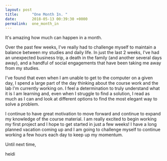 ```yaml
---
layout: post
title:      "One Month In. "
date:       2018-05-13 00:39:30 +0000
permalink:  one_month_in
---
```


It's amazing how much can happen in a month. 

Over the past few weeks, I've really had to challenge myself to maintain a balance between my studies and daily life. In just the last 2 weeks, I've had an unexpected business trip, a death in the family (and another several days away), and a handful of social engagements that have been taking me away from my studies. 

I've found that even when I am unable to get to the computer on a given day, I spend a large part of the day thinking about the course work and the lab I'm currently working on. I feel a determination to truly understand what it is I am learning and, even when I struggle to find a solution, I read as much as I can and look at different options to find the most elegant way to solve a problem. 

I continue to have great motivation to move forward and continue to expand my knowledge of the course material. I am really excited to begin working my first project and I hope to get started in just a few weeks! I have a long planned vacation coming up and I am going to challenge myself to continue working a few hours each day to keep up my momentum. 

Until next time, 

heidi
